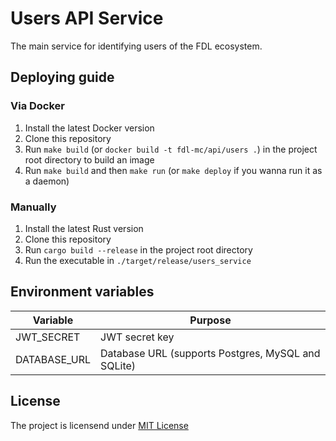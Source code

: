 # Users API Service
The main service for identifying users of the FDL ecosystem.


## Deploying guide

### Via Docker
1. Install the latest Docker version
2. Clone this repository
3. Run `make build` (or `docker build -t fdl-mc/api/users .`) in the project root directory to build an image
4. Run `make build` and then `make run` (or `make deploy` if you wanna run it as a daemon)

### Manually
1. Install the latest Rust version
2. Clone this repository
3. Run `cargo build --release` in the project root directory
4. Run the executable in `./target/release/users_service`


## Environment variables
| Variable     | Purpose                                            |
|--------------|----------------------------------------------------|
| JWT_SECRET   | JWT secret key                                     |
| DATABASE_URL | Database URL (supports Postgres, MySQL and SQLite) |


## License
The project is licensend under [MIT License](https://github.com/fdl-mc/users_microservice/blob/main/LICENSE)